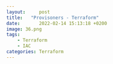```yaml
---
layout:     post
title:   "Provisoners - Terraform"
date:       2022-02-14 15:13:18 +0200
image: 36.png
tags:
    - Terraform
    - IAC
categories: Terraform
---
```

